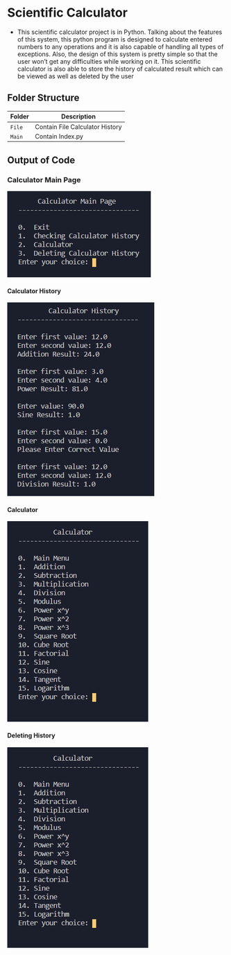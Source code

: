 # Scientific Calculator
* This scientific calculator project is in Python. Talking about the features of this system, this python program is designed to calculate entered numbers to any operations and it is also capable of handling all types of exceptions. Also, the design of this system is pretty simple so that the user won’t get any difficulties while working on it. This scientific calculator is also able to store the history of calculated result which can be viewed as well as deleted by the user

## Folder Structure
|Folder               | Description
|---------------------|------------------------------------------
|`File`               | Contain File Calculator History
|`Main`               | Contain Index.py 

## Output of Code

### Calculator Main Page
![Calculator Main Page](https://github.com/Aranshu/258331_Project/blob/master/Images/Main%20Menu.PNG?raw=true)

#### Calculator History
![Calculator History](https://github.com/Aranshu/258331_Project/blob/master/Images/Calculator_History.PNG?raw=true)

#### Calculator
![Calculator](https://github.com/Aranshu/258331_Project/blob/master/Images/Calculator_List.PNG?raw=true)

#### Deleting History
![Deleting History](https://github.com/Aranshu/258331_Project/blob/master/Images/Calculator_List.PNG?raw=true)


